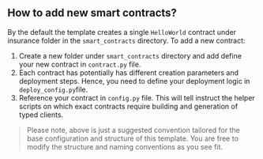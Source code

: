 ## How to add new smart contracts?

By the default the template creates a single `HelloWorld` contract under insurance folder in the `smart_contracts` directory. To add a new contract:

1. Create a new folder under `smart_contracts` directory and add define your new contract in `contract.py` file.
2. Each contract has potentially has different creation parameters and deployment steps. Hence, you need to define your deployment logic in `deploy_config.py`file.
3. Reference your contract in `config.py` file. This will tell instruct the helper scripts on which exact contracts require building and generation of typed clients.

> Please note, above is just a suggested convention tailored for the base configuration and structure of this template. You are free to modify the structure and naming conventions as you see fit.
